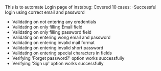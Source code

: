 This is to automate Login page of instabug:
Covered 10 cases:
 -Successful login using correct email and password
- Validating on not entering any credentials
- Validating on only filling Email field
- Validating on only filling password field
- Validating on  entering wong email and password
- Validating on entering invalid mail format
- Validating on entering invalid short password
- Validating on entering special characters in fields
- Verifying 'Forget password?' option works successfully
- Verifying 'Sign up' option works successfully